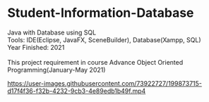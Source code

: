 # Student-Information-Database
Java with Database using SQL </br>
Tools: IDE(Eclipse, JavaFX, SceneBuilder), Database(Xampp, SQL)</br>
Year Finished: 2021</br>
</br>
This project requirement in course Advance Object Oriented Programming(January-May 2021)

https://user-images.githubusercontent.com/73922727/199873715-d17f4f36-f32b-4232-9cb3-4e89edb1b49f.mp4

